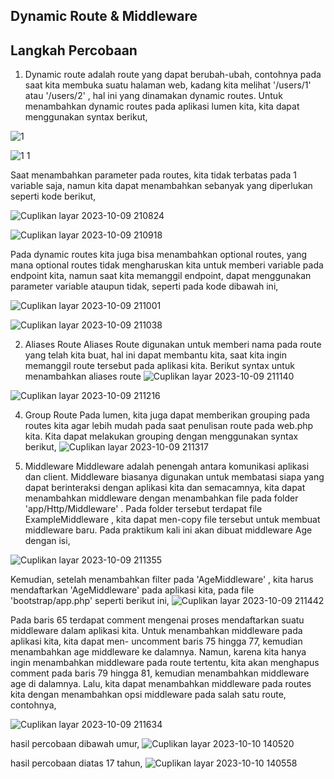 ## Dynamic Route & Middleware

## Langkah Percobaan

1. Dynamic route adalah route yang dapat berubah-ubah, contohnya pada saat kita membuka suatu halaman web, kadang kita melihat '/users/1' atau '/users/2' , hal ini yang dinamakan dynamic routes. Untuk menambahkan dynamic routes pada aplikasi lumen kita, kita dapat menggunakan
syntax berikut,

![1](https://github.com/dimassputro28/Praktikum-PEMIN/assets/145313055/048efbab-1010-47f4-b3d4-19ce8a953c56)

![1 1](https://github.com/dimassputro28/Praktikum-PEMIN/assets/145313055/baab2d70-6ab0-44a0-b082-6ec7bcad3c2b)

Saat menambahkan parameter pada routes, kita tidak terbatas pada 1 variable saja, namun kita dapat menambahkan sebanyak yang diperlukan seperti kode berikut,

![Cuplikan layar 2023-10-09 210824](https://github.com/dimassputro28/Praktikum-PEMIN/assets/145313055/0ce5cdfe-a137-4ffb-9c54-48473aa668e2)

![Cuplikan layar 2023-10-09 210918](https://github.com/dimassputro28/Praktikum-PEMIN/assets/145313055/e00a615e-0e60-4969-8e06-083985eb7f4e)

Pada dynamic routes kita juga bisa menambahkan optional routes, yang mana optional routes tidak mengharuskan kita untuk memberi variable pada endpoint kita, namun saat kita memanggil endpoint, dapat menggunakan parameter variable ataupun tidak, seperti pada kode dibawah ini,

![Cuplikan layar 2023-10-09 211001](https://github.com/dimassputro28/Praktikum-PEMIN/assets/145313055/d4277d76-ac4d-465c-8248-951e5ceb8496)

![Cuplikan layar 2023-10-09 211038](https://github.com/dimassputro28/Praktikum-PEMIN/assets/145313055/38302491-20d5-4583-b4a1-44f8016670ed)


2. Aliases Route
Aliases Route digunakan untuk memberi nama pada route yang telah kita buat, hal ini dapat membantu kita, saat kita ingin memanggil route tersebut pada aplikasi kita. Berikut syntax untuk menambahkan aliases route
![Cuplikan layar 2023-10-09 211140](https://github.com/dimassputro28/Praktikum-PEMIN/assets/145313055/a1d2c949-ebfd-40f9-8b8c-d0b32ab5eb04)

![Cuplikan layar 2023-10-09 211216](https://github.com/dimassputro28/Praktikum-PEMIN/assets/145313055/97cba24e-2486-4e1b-a10e-665e31a3c461)


4. Group Route
  Pada lumen, kita juga dapat memberikan grouping pada routes kita agar lebih mudah pada saat penulisan route pada web.php kita. Kita dapat melakukan grouping dengan
menggunakan syntax berikut,
![Cuplikan layar 2023-10-09 211317](https://github.com/dimassputro28/Praktikum-PEMIN/assets/145313055/96462aee-0a59-4fa2-9e78-0fed1b55ea9d)

5. Middleware
   Middleware adalah penengah antara komunikasi aplikasi dan client. Middleware biasanya digunakan untuk membatasi siapa yang dapat berinteraksi dengan aplikasi kita dan semacamnya, kita dapat menambahkan middleware dengan menambahkan file pada folder 'app/Http/Middleware' . Pada folder tersebut terdapat file ExampleMiddleware , kita dapat men-copy file tersebut untuk membuat middleware baru. Pada praktikum kali ini akan dibuat middleware Age dengan isi,
   
![Cuplikan layar 2023-10-09 211355](https://github.com/dimassputro28/Praktikum-PEMIN/assets/145313055/91b02b7a-a7c8-4169-bb6d-df45abb4baf6)

Kemudian, setelah menambahkan filter pada 'AgeMiddleware' , kita harus mendaftarkan 'AgeMiddleware' pada aplikasi kita, pada file 'bootstrap/app.php' seperti berikut ini,
![Cuplikan layar 2023-10-09 211442](https://github.com/dimassputro28/Praktikum-PEMIN/assets/145313055/b494fc16-de4a-4e59-90a9-46c66f54ee20)

Pada baris 65 terdapat comment mengenai proses mendaftarkan suatu middleware dalam aplikasi kita. Untuk menambahkan middleware pada aplikasi kita, kita dapat men- uncomment baris 75 hingga 77, kemudian menambahkan age middleware ke dalamnya. Namun, karena kita hanya ingin menambahkan middleware pada route tertentu, kita akan menghapus comment pada baris 79 hingga 81, kemudian menambahkan middleware age di dalamnya. Lalu, kita dapat menambahkan middleware pada routes kita dengan menambahkan opsi middleware pada salah satu route, contohnya,

![Cuplikan layar 2023-10-09 211634](https://github.com/dimassputro28/Praktikum-PEMIN/assets/145313055/1df526d5-fab6-482d-97f4-45a80a72fc1a)

hasil percobaan dibawah umur, 
![Cuplikan layar 2023-10-10 140520](https://github.com/dimassputro28/Praktikum-PEMIN/assets/145313055/8b66685a-7764-454f-ab50-e389c3797277)

hasil percobaan diatas 17 tahun, 
![Cuplikan layar 2023-10-10 140558](https://github.com/dimassputro28/Praktikum-PEMIN/assets/145313055/e2220b21-cede-4cef-b466-b8d0269a92d1)


